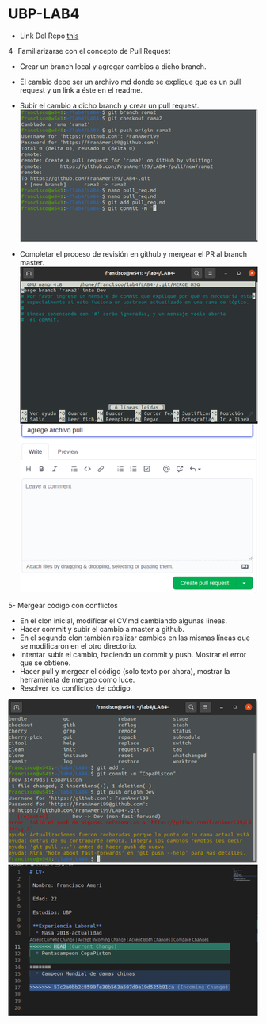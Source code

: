 # UBP-LAB4
- Link Del Repo [this](https://github.com/FranAmeri99/LAB4-)

4- Familiarizarse con el concepto de Pull Request

* Crear un branch local y agregar cambios a dicho branch.
* El cambio debe ser un archivo md donde se explique que es un pull request y un link a éste en el readme.
* Subir el cambio a dicho branch y crear un pull request.
 ![](img/1.png)

* Completar el proceso de revisión en github y mergear el PR al branch master.
 ![](img/merge.png)
 ![](img/2.png)


5- Mergear código con conflictos
* En el clon inicial, modificar el CV.md cambiando algunas lineas.
* Hacer commit y subir el cambio a master a github.
* En el segundo clon también realizar cambios en las mismas líneas que se modificaron en el otro directorio.
* Intentar subir el cambio, haciendo un commit y push. Mostrar el error que se obtiene.
* Hacer pull y mergear el código (solo texto por ahora), mostrar la herramienta de mergeo como luce.
* Resolver los conflictos del código.

 ![](img/ErrorPush.png)
 ![](img/vs.png)

